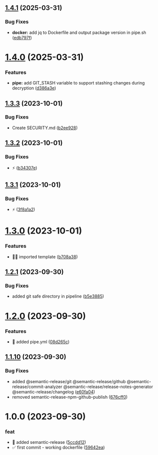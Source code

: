 ## [1.4.1](https://github.com/tomerh2001/git-crypt-pipe/compare/v1.4.0...v1.4.1) (2025-03-31)


### Bug Fixes

* **docker:** add jq to Dockerfile and output package version in pipe.sh ([edb797f](https://github.com/tomerh2001/git-crypt-pipe/commit/edb797fb83d5124f47e2cb8e04a61523420149d4))

# [1.4.0](https://github.com/tomerh2001/git-crypt-pipe/compare/v1.3.3...v1.4.0) (2025-03-31)


### Features

* **pipe:** add GIT_STASH variable to support stashing changes during decryption ([d386a3e](https://github.com/tomerh2001/git-crypt-pipe/commit/d386a3e54c05cf0aaf401736210555a096baffa3))

## [1.3.3](https://github.com/tomerh2001/git-crypt-pipe/compare/v1.3.2...v1.3.3) (2023-10-01)


### Bug Fixes

* Create SECURITY.md ([b2ee928](https://github.com/tomerh2001/git-crypt-pipe/commit/b2ee92882ac873032df78d1598241f31788f1add))

## [1.3.2](https://github.com/tomerh2001/git-crypt-pipe/compare/v1.3.1...v1.3.2) (2023-10-01)


### Bug Fixes

* :zap: ([b34307e](https://github.com/tomerh2001/git-crypt-pipe/commit/b34307e4524046619f89b4de0ba7ec4b03da4427))

## [1.3.1](https://github.com/tomerh2001/git-crypt-pipe/compare/v1.3.0...v1.3.1) (2023-10-01)


### Bug Fixes

* :zap: ([3f8a1a2](https://github.com/tomerh2001/git-crypt-pipe/commit/3f8a1a2d766ec7b89b2460788cf34105c36f91c9))

# [1.3.0](https://github.com/tomerh2001/git-crypt-pipe/compare/v1.2.1...v1.3.0) (2023-10-01)


### Features

* :technologist: imported template ([b708a38](https://github.com/tomerh2001/git-crypt-pipe/commit/b708a389784b462824c4c50bf23c51ba2ed11b91))

## [1.2.1](https://github.com/tomerh2001/git-crypt-pipe/compare/v1.2.0...v1.2.1) (2023-09-30)


### Bug Fixes

* added git safe directory in pipeline ([b5e3885](https://github.com/tomerh2001/git-crypt-pipe/commit/b5e3885d8eb119542a41deddca2e53d7b79bab4c))

# [1.2.0](https://github.com/tomerh2001/git-crypt-pipe/compare/v1.1.10...v1.2.0) (2023-09-30)


### Features

* :page_facing_up: added pipe.yml ([08d265c](https://github.com/tomerh2001/git-crypt-pipe/commit/08d265c9946e00a3152fd20ce6870875b39884ea))

## [1.1.10](https://github.com/tomerh2001/git-crypt-pipe/compare/v1.1.9...v1.1.10) (2023-09-30)


### Bug Fixes

* added @semantic-release/git @semantic-release/github @semantic-release/commit-analyzer @semantic-release/release-notes-generator @semantic-release/changelog ([e60fa04](https://github.com/tomerh2001/git-crypt-pipe/commit/e60fa04ae5b9540c3dc46aad6299d6bc4383d6a8))
* removed semantic-release-npm-github-publish ([676cff0](https://github.com/tomerh2001/git-crypt-pipe/commit/676cff0ab93397d7a5a54a5039b8390d2d42341c))

# 1.0.0 (2023-09-30)


### feat

* :rocket: added semantic-release ([5ccdd12](https://github.com/tomerh2001/git-crypt-pipe/commit/5ccdd12167ff6f9009888bb8749beae34563a536))
* :white_check_mark: first commit - working dockerfile ([59642ea](https://github.com/tomerh2001/git-crypt-pipe/commit/59642ea3a5cd1fbb902c4fb9df2f957bb1244bcd))
